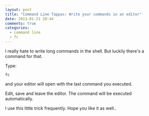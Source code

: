 ```yaml
---
layout: post
title: "Command Line Tappas: Write your commands in an editor"
date: 2013-01-21 20:44
comments: true
categories: 
  - command line
  - fc
---
```


I really hate to write long commands in the shell. But luckily there's a command for that.

Type:

    fc

and your editor will open with the last command you executed.

Edit, save and leave the editor. The command will be executed
automatically.

I use this little trick frequently. Hope you like it as well..
